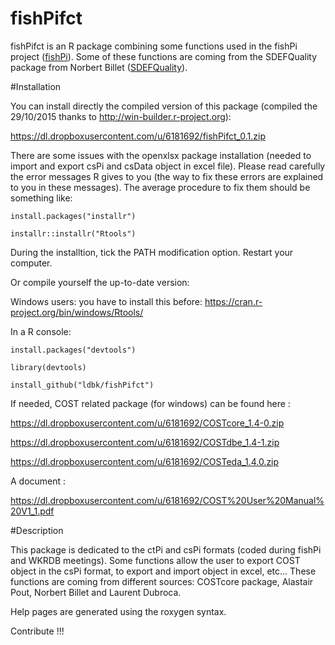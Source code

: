 fishPifct
=====

fishPifct is an R package combining some functions used in the fishPi project
([fishPi](<http://fishPi/link/>)).
Some of these functions are coming from the SDEFQuality package from Norbert Billet ([SDEFQuality](<https://git.outils-is.ird.fr/billet/SDEFQuality>)).

#Installation

You can install directly the compiled version of this package (compiled the
29/10/2015 thanks to http://win-builder.r-project.org):

https://dl.dropboxusercontent.com/u/6181692/fishPifct_0.1.zip

There are some issues with the openxlsx package installation (needed to import and export csPi and csData object in excel file).
Please read carefully the error messages R gives to you (the way to fix these errors are explained to you in these messages).
The average procedure to fix them should be something like:

`install.packages("installr")`

`installr::installr("Rtools")`

During the installtion, tick the PATH modification option.
Restart your computer.


Or compile yourself the up-to-date version:

Windows users: you have to install this before: https://cran.r-project.org/bin/windows/Rtools/

In a R console:

`install.packages("devtools")`

`library(devtools)`

`install_github("ldbk/fishPifct")`

If needed, COST related package (for windows) can be found here :

https://dl.dropboxusercontent.com/u/6181692/COSTcore_1.4-0.zip

https://dl.dropboxusercontent.com/u/6181692/COSTdbe_1.4-1.zip

https://dl.dropboxusercontent.com/u/6181692/COSTeda_1.4.0.zip

A document :

https://dl.dropboxusercontent.com/u/6181692/COST%20User%20Manual%20V1_1.pdf


#Description

This package is dedicated to the ctPi and csPi formats 
(coded during fishPi and WKRDB
meetings). 
Some functions allow the user to export COST object in the csPi format,
to export and import object in excel, etc...
These functions are coming from different sources: COSTcore package, 
Alastair Pout, Norbert Billet and Laurent Dubroca.

Help pages are generated using the roxygen syntax.

Contribute !!!




